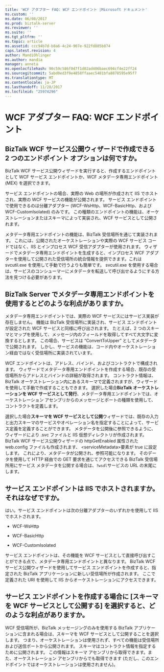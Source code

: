 ```yaml
---
title: 'WCF アダプター FAQ: WCF エンドポイント |Microsoft ドキュメント'
ms.custom: ''
ms.date: 06/08/2017
ms.prod: biztalk-server
ms.reviewer: ''
ms.suite: ''
ms.tgt_pltfrm: ''
ms.topic: article
ms.assetid: ccc94b7d-b8a6-4c24-907e-922fd885b874
caps.latest.revision: 4
author: MandiOhlinger
ms.author: mandia
manager: anneta
ms.openlocfilehash: 90c59c586f0d7f1d02ad406baec694cf4e22ff24
ms.sourcegitcommit: 5abd0ed3f9e4858ffaaec5481bfa8878595e95f7
ms.translationtype: MT
ms.contentlocale: ja-JP
ms.lasthandoff: 11/28/2017
ms.locfileid: "25974296"
---
```

# <a name="wcf-adapter-faq-wcf-endpoints"></a>WCF アダプター FAQ: WCF エンドポイント
## <a name="what-are-two-endpoints-options-can-be-created-by-the-biztalk-wcf-service-publishing-wizard"></a>BizTalk WCF サービス公開ウィザードで作成できる 2 つのエンドポイント オプションは何ですか。  
 BizTalk WCF サービス公開ウィザードを実行すると、作成するエンドポイントとして WCF サービス エンドポイントか、WCF メタデータ専用エンドポイント (MEX) を選択できます。  
  
 サービス エンドポイントの場合、実際の Web の場所が作成されて IIS でホストされ、実際の WCF サービスの機能が公開されます。 サービス エンドポイントで使用できるのは分離アダプター (WCF-WsHttp、WCF-BasicHttp、および WCF-CustomIsolated) のみです。 この種類のエンドポイントの機能は、オーケストレーションまたはスキーマによって実装され、WCF サービスとして公開されます。  
  
 メタデータ専用エンドポイントの機能は、BizTalk 受信場所を通じて実装されます。  これには、公開されたオーケストレーションや実際の WCF サービス コードではなく、IIS とインプロセス WCF 受信アダプターが使用されます。 ウィザードでメタデータ専用エンドポイントを生成すると、インプロセス WCF アダプターを使用して公開された受信場所の統合情報を提供できます。これは svcutil.exe を使用して手動で行うよりも簡単です。 svcutil.exe を使用する場合は、サービスのコンシューマーにメタデータを転送して呼び出せるようにする方法を見つける必要があります。  
  
## <a name="why-would-i-use-a-metadata-only-endpoint-in-biztalk-server"></a>BizTalk Server でメタデータ専用エンドポイントを使用するとどのような利点がありますか。  
 メタデータ専用エンドポイントでは、実際の WCF サービスにはサービス実装が存在しません。 機能は BizTalk 受信場所に実装され、サービス エンドポイントが設定された WCF サービスと同様に呼び出されます。 たとえば、2 つのスキーマとマップを使用して、メッセージ内のフィールドを取得してすべて大文字に変換するとします。 この場合、サービスは “ConvertToUpper” としてメタデータで公開されます。 しかし、サービスの機能は、コード内やオーケストレーション経由ではなく受信場所に実装されています。  
  
 WCF エンドポイントは、アドレス、バインド、およびコントラクトで構成されます。 ウィザードでメタデータ専用エンドポイントを作成する場合、既存の受信場所からアドレスとバインドの詳細が取得されます。 コントラクト情報は、BizTalk オーケストレーション内にあるスキーマで定義されますが、ウィザードを使用して手動で作成することもできます。 選択した場合**BizTalk オーケストレーションを WCF サービスとして発行**、メタデータ専用エンドポイントでは、オーケストレーション アセンブリからのメッセージとポートの種類を使用して、コントラクトを定義します。  
  
 選択した場合**スキーマを WCF サービスとして公開**ウィザードでは、既存の入力と出力スキーマのサービスやオペレーション名を指定することによって、サービス定義を定義することができます。 メタデータを公開後に参照できるように、ウィザードにより .svc ファイルと IIS 仮想ディレクトリが作成されます。 BizTalk WCF サービス公開ウィザードの httpGetEnabled 属性された web.config ファイルも作成されます、 \<serviceMetadata\>要素が true に設定します。 これにより、メタデータが公開され、参照可能になります。 そのデータを使用して HTTP 経由での GET 要求を通じてアクセスできる BizTalk 受信場所用にサービス メタデータを公開する場合は、`?wsdl`サービスの URL の末尾にします。  
  
## <a name="are-service-endpoints-hosted-in-iis-and-why"></a>サービス エンドポイントは IIS でホストされますか。それはなぜですか。  
 はい。サービス エンドポイントは次の分離アダプターのいずれかを使用して IIS でホストされます。  
  
-   WCF-WsHttp  
  
-   WCF-BasicHttp  
  
-   WCF-CustomIsolated  
  
 サービス エンドポイントは、その機能を WCF サービスとして直接呼び出すことができる点で、メタデータ専用エンドポイントと異なります。 BizTalk WCF サービス公開ウィザードを使用してサービス エンドポイントを作成すると、指定された BizTalk アプリケーションに新しい受信場所が作成されます。 ここで定義された URI を使用して IIS からオーケストレーションにアクセスできます。  
  
## <a name="when-creating-a-service-endpoint-why-would-i-select-to-publish-schemas-as-a-wcf-service"></a>サービス エンドポイントを作成する場合に [スキーマを WCF サービスとして公開する] を選択すると、どのような利点がありますか。  
 WCF 受信場所が、BizTalk メッセージングのみを使用する BizTalk アプリケーションに含まれる場合は、スキーマを WCF サービスとして公開することを選択します。 つまり、オーケストレーションは使用されず、すべての機能は受信場所および送信ポートから公開されます。 スキーマはコントラクト情報を指定するために公開されます。 この情報はスキーマ アセンブリから取得できます。また、オーケストレーション アセンブリからでも取得できます (ただし、このエンドポイントではオーケストレーションは使用されません)。